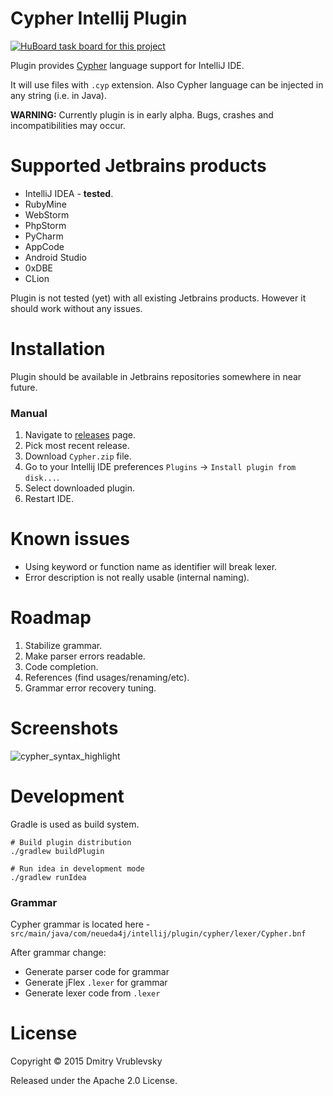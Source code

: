Cypher Intellij Plugin
======================
[![HuBoard task board for this project](https://img.shields.io/badge/Hu-Board-7965cc.svg)](https://huboard.com/FylmTM/intellij-plugin-cypher)

Plugin provides [Cypher](http://www.opencypher.org/) language support for IntelliJ IDE.

It will use files with `.cyp` extension.
Also Cypher language can be injected in any string (i.e. in Java).

**WARNING:** Currently plugin is in early alpha. Bugs, crashes and incompatibilities may occur.

# Supported Jetbrains products

* IntelliJ IDEA - **tested**.
* RubyMine
* WebStorm
* PhpStorm
* PyCharm
* AppCode
* Android Studio
* 0xDBE
* CLion

Plugin is not tested (yet) with all existing Jetbrains products. However it should work
without any issues.

# Installation

Plugin should be available in Jetbrains repositories somewhere in near future.

### Manual

1. Navigate to [releases](https://github.com/FylmTM/intellij-plugin-cypher/releases) page.
2. Pick most recent release.
3. Download `Cypher.zip` file.
4. Go to your Intellij IDE preferences `Plugins` -> `Install plugin from disk...`.
5. Select downloaded plugin.
6. Restart IDE.

# Known issues

* Using keyword or function name as identifier will break lexer.
* Error description is not really usable (internal naming).

# Roadmap

1. Stabilize grammar.
2. Make parser errors readable.
3. Code completion.
4. References (find usages/renaming/etc).
5. Grammar error recovery tuning.

# Screenshots

![cypher_syntax_highlight](screenshots/cypher_syntax_highlight.png)

# Development

Gradle is used as build system. 

```shell
# Build plugin distribution
./gradlew buildPlugin 

# Run idea in development mode
./gradlew runIdea
```

### Grammar

Cypher grammar is located here - `src/main/java/com/neueda4j/intellij/plugin/cypher/lexer/Cypher.bnf`

After grammar change:

* Generate parser code for grammar
* Generate jFlex `.lexer` for grammar
* Generate lexer code from `.lexer`

# License

Copyright © 2015 Dmitry Vrublevsky

Released under the Apache 2.0 License.

